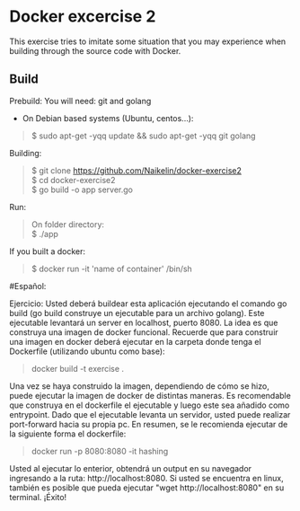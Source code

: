 # Docker excercise 2

This exercise tries to imitate some situation that you may experience when building through the source code with Docker.

## Build

Prebuild: 
You will need: git and golang
 - On Debian based systems (Ubuntu, centos...):
> $ sudo apt-get -yqq update && sudo apt-get -yqq git golang

Building:
> $ git clone https://github.com/Naikelin/docker-exercise2  \
> $ cd docker-exercise2  \
> $ go build -o app server.go

Run:

> On folder directory:  \
> $ ./app

If you built a docker:

> $ docker run -it 'name of container' /bin/sh

#Español:

Ejercicio: 
Usted deberá buildear esta aplicación ejecutando el comando go build (go build construye un ejecutable para un archivo golang). Este ejecutable levantará un server en localhost, puerto 8080. La idea es que construya una imagen de docker funcional. Recuerde que para construir una imagen en docker deberá ejecutar en la carpeta donde tenga el Dockerfile (utilizando ubuntu como base):

> docker build -t exercise .

Una vez se haya construido la imagen, dependiendo de cómo se hizo, puede ejecutar la imagen de docker de distintas maneras.
Es recomendable que construya en el dockerfile el ejecutable y luego este sea añadido como entrypoint. Dado que el ejecutable levanta un servidor, usted puede realizar port-forward hacia su propia pc. En resumen, se le recomienda ejecutar de la siguiente forma el dockerfile:
> docker run -p 8080:8080 -it hashing

Usted al ejecutar lo enterior, obtendrá un output en su navegador ingresando a la ruta: http://localhost:8080. Si usted se encuentra en linux, también es posible que pueda ejecutar "wget http://localhost:8080" en su terminal. ¡Éxito!
